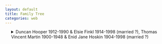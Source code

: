 ```yaml
---
layout: default
title: Family Tree
categories: web
---
```


<style>
details {
  margin-left: 20px; /* Adjust the value as needed */
}

details details {
  margin-left: 40px; /* Adjust the value as needed */
}

details details details {
  margin-left: 60px; /* Adjust the value as needed */
}

/* Continue this pattern for deeper nesting levels if necessary */
</style>

<details>
  <summary>Duncan Hooper 1912-1990 & Elsie Finkl 1914-1998 (married ?), Thomas Vincent Martin 1900-1948 & Enid Jane Hoskin 1904-1998 (married ?)</summary>
  
  <details>
    <summary>Christine Hooper 1938- & Robert Martin 1934-2007 (married ?)</summary>
    
    <details>
      <summary>Cathy Martin 1966- & Mike Addison 1964- (married ?)</summary>
      <ul>
        <li>Addison/Martin child</li>
        <li>Addison/Martin child</li>
      </ul>
    </details>
    
    <details>
      <summary>Paul Martin 1970- & Flur Shelley 1969- (married ?)</summary>
      <ul>
        <li>Martin/Shelley child</li>
        <li>Martin/Shelley child</li>
      </ul>
    </details>
    
    <details>
      <summary>Jen Martin 1972- & Ben Savage (married ?)</summary>
      <ul>
        <li>Savage/Martin child</li>


